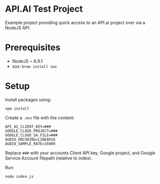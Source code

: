 # API.AI Test Project

Example project providing quick access to an API.ai project over via a NodeJS API.

# Prerequisites

- NodeJS ~ 6.9.1
- sox: `brew install sox`

# Setup

Install packages using:

```
npm install
```

Create a `.env` file with the content:

```
API_AI_CLIENT_KEY=###
GOOGLE_CLOUD_PROJECT=###
GOOGLE_CLOUD_SA_FILE=###
AUDIO_ENCODING=LINEAR16
AUDIO_SAMPLE_RATE=16000
```

Replace `###` with your accounts Client API key, Google project, and Google Service Account filepath (relative to index).

Run:

```
node index.js
```
